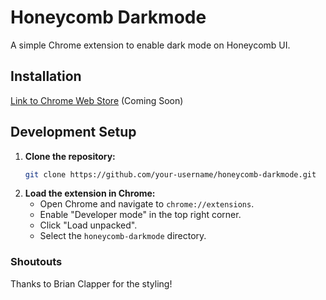 # Honeycomb Darkmode

A simple Chrome extension to enable dark mode on Honeycomb UI.

## Installation

[Link to Chrome Web Store]() (Coming Soon)

## Development Setup

1.  **Clone the repository:**
    ```bash
    git clone https://github.com/your-username/honeycomb-darkmode.git
    ```
2.  **Load the extension in Chrome:**
    *   Open Chrome and navigate to `chrome://extensions`.
    *   Enable "Developer mode" in the top right corner.
    *   Click "Load unpacked".
    *   Select the `honeycomb-darkmode` directory.

### Shoutouts

Thanks to Brian Clapper for the styling!